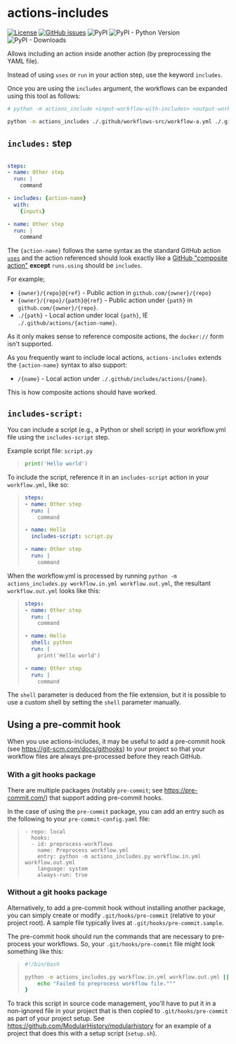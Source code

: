 # actions-includes

[![License](https://img.shields.io/github/license/mithro/actions-includes.svg)](https://github.com/mithro/actions-includes/blob/master/LICENSE)
[![GitHub issues](https://img.shields.io/github/issues/mithro/actions-includes)](https://github.com/mithro/actions-includes/issues)
![PyPI](https://img.shields.io/pypi/v/actions-includes)
![PyPI - Python Version](https://img.shields.io/pypi/pyversions/actions-includes)
![PyPI - Downloads](https://img.shields.io/pypi/dm/actions-includes)


Allows including an action inside another action (by preprocessing the YAML file).

Instead of using `uses` or `run` in your action step, use the keyword `includes`.

Once you are using the `includes` argument, the workflows can be expanded using this tool as follows:
```sh
# python -m actions_include <input-workflow-with-includes> <output-workflow-flattened>

python -m actions_includes ./.github/workflows-src/workflow-a.yml ./.github/workflows/workflow-a.yml
```

## `includes:` step

```yaml

steps:
- name: Other step
  run: |
    command

- includes: {action-name}
  with:
    {inputs}

- name: Other step
  run: |
    command
```

The `{action-name}` follows the same syntax as the standard GitHub action
[`uses`](https://docs.github.com/en/actions/reference/workflow-syntax-for-github-actions#jobsjob_idstepsuses)
and the action referenced should look exactly like a
[GitHub "composite action"](https://docs.github.com/en/actions/creating-actions/creating-a-composite-run-steps-action)
**except** `runs.using` should be `includes`.

For example;
 - `{owner}/{repo}@{ref}` - Public action in `github.com/{owner}/{repo}`
 - `{owner}/{repo}/{path}@{ref}` - Public action under `{path}` in
   `github.com/{owner}/{repo}`.
 - `./{path}` - Local action under local `{path}`, IE `./.github/actions/{action-name}`.

As it only makes sense to reference composite actions, the `docker://` form isn't supported.

As you frequently want to include local actions, `actions-includes` extends the 
`{action-name}` syntax to also support:

 - `/{name}` - Local action under `./.github/includes/actions/{name}`.

This is how composite actions should have worked.

## `includes-script:`
You can include a script (e.g., a Python or shell script) in your workflow.yml file using the `includes-script` step.

Example script file: `script.py`
> ```python
> print('Hello world')
> ```

To include the script, reference it in an `includes-script` action in your `workflow.yml`, like so:
> ```yaml
> steps:
> - name: Other step
>   run: |
>     command
>
> - name: Hello
>   includes-script: script.py
>
> - name: Other step
>   run: |
>     command
> ```

When the workflow.yml is processed by running
```python -m actions_includes.py workflow.in.yml workflow.out.yml```,
the resultant `workflow.out.yml` looks like this:
> ```yaml
> steps:
> - name: Other step
>   run: |
>     command
> 
> - name: Hello
>   shell: python
>   run: |
>     print('Hello world')
> 
> - name: Other step
>   run: |
>     command
> ```
The `shell` parameter is deduced from the file extension, 
but it is possible to use a custom shell by setting the 
`shell` parameter manually.

## Using a pre-commit hook
When you use actions-includes, it may be useful to add a pre-commit hook 
(see https://git-scm.com/docs/githooks) to your project so that your workflow 
files are always pre-processed before they reach GitHub. 

### With a git hooks package
There are multiple packages (notably `pre-commit`; 
see https://pre-commit.com/) that support adding pre-commit hooks.

In the case of using the `pre-commit` package, you can add an entry 
such as the following to your `pre-commit-config.yaml` file:
> ```
> - repo: local
>   hooks:
>   - id: preprocess-workflows
>     name: Preprocess workflow.yml
>     entry: python -m actions_includes.py workflow.in.yml workflow.out.yml
>     language: system
>     always-run: true
> ```

### Without a git hooks package
Alternatively, to add a pre-commit hook without installing another 
package, you can simply create or modify `.git/hooks/pre-commit`
(relative to your project root). A sample file typically 
lives at `.git/hooks/pre-commit.sample`.

The pre-commit hook should run the commands that are necessary to 
pre-process your workflows. So, your `.git/hooks/pre-commit` file 
might look something like this:
> ```sh
> #!/bin/bash
>
> python -m actions_includes.py workflow.in.yml workflow.out.yml || {
>     echo "Failed to preprocess workflow file."""
> }
> ```

To track this script in source code management, you'll have to
put it in a non-ignored file in your project that is then copied to 
`.git/hooks/pre-commit` as part of your project setup. See
https://github.com/ModularHistory/modularhistory for an example
of a project that does this with a setup script (`setup.sh`).
